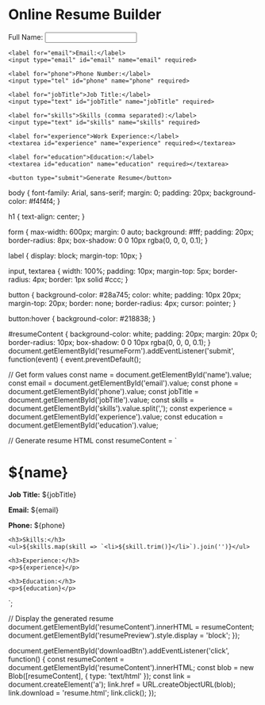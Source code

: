 <!DOCTYPE html>
<html lang="en">
<head>
  <meta charset="UTF-8">
  <meta name="viewport" content="width=device-width, initial-scale=1.0">
  <meta name="description" content="Create your resume and share it online.">
  <title>Online Resume Builder</title>
  <link rel="stylesheet" href="style.css">
</head>
<body>
  <h1>Online Resume Builder</h1>
  <form id="resumeForm">
    <label for="name">Full Name:</label>
    <input type="text" id="name" name="name" required>

    <label for="email">Email:</label>
    <input type="email" id="email" name="email" required>

    <label for="phone">Phone Number:</label>
    <input type="tel" id="phone" name="phone" required>

    <label for="jobTitle">Job Title:</label>
    <input type="text" id="jobTitle" name="jobTitle" required>

    <label for="skills">Skills (comma separated):</label>
    <input type="text" id="skills" name="skills" required>

    <label for="experience">Work Experience:</label>
    <textarea id="experience" name="experience" required></textarea>

    <label for="education">Education:</label>
    <textarea id="education" name="education" required></textarea>

    <button type="submit">Generate Resume</button>
  </form>

  <div id="resumePreview" style="display:none;">
    <h2>Generated Resume</h2>
    <div id="resumeContent"></div>
    <button id="downloadBtn">Download as PDF</button>
  </div>

  <script src="script.js"></script>
</body>
</html>
body {
  font-family: Arial, sans-serif;
  margin: 0;
  padding: 20px;
  background-color: #f4f4f4;
}

h1 {
  text-align: center;
}

form {
  max-width: 600px;
  margin: 0 auto;
  background: #fff;
  padding: 20px;
  border-radius: 8px;
  box-shadow: 0 0 10px rgba(0, 0, 0, 0.1);
}

label {
  display: block;
  margin-top: 10px;
}

input, textarea {
  width: 100%;
  padding: 10px;
  margin-top: 5px;
  border-radius: 4px;
  border: 1px solid #ccc;
}

button {
  background-color: #28a745;
  color: white;
  padding: 10px 20px;
  margin-top: 20px;
  border: none;
  border-radius: 4px;
  cursor: pointer;
}

button:hover {
  background-color: #218838;
}

#resumeContent {
  background-color: white;
  padding: 20px;
  margin: 20px 0;
  border-radius: 10px;
  box-shadow: 0 0 10px rgba(0, 0, 0, 0.1);
}
document.getElementById('resumeForm').addEventListener('submit', function(event) {
  event.preventDefault();
  
  // Get form values
  const name = document.getElementById('name').value;
  const email = document.getElementById('email').value;
  const phone = document.getElementById('phone').value;
  const jobTitle = document.getElementById('jobTitle').value;
  const skills = document.getElementById('skills').value.split(',');
  const experience = document.getElementById('experience').value;
  const education = document.getElementById('education').value;

  // Generate resume HTML
  const resumeContent = `
    <h1>${name}</h1>
    <p><strong>Job Title:</strong> ${jobTitle}</p>
    <p><strong>Email:</strong> ${email}</p>
    <p><strong>Phone:</strong> ${phone}</p>

    <h3>Skills:</h3>
    <ul>${skills.map(skill => `<li>${skill.trim()}</li>`).join('')}</ul>

    <h3>Experience:</h3>
    <p>${experience}</p>

    <h3>Education:</h3>
    <p>${education}</p>
  `;

  // Display the generated resume
  document.getElementById('resumeContent').innerHTML = resumeContent;
  document.getElementById('resumePreview').style.display = 'block';
});

document.getElementById('downloadBtn').addEventListener('click', function() {
  const resumeContent = document.getElementById('resumeContent').innerHTML;
  const blob = new Blob([resumeContent], { type: 'text/html' });
  const link = document.createElement('a');
  link.href = URL.createObjectURL(blob);
  link.download = 'resume.html';
  link.click();
});
